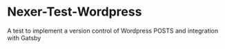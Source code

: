 # Nexer-Test-Wordpress
A test to implement a version control of Wordpress POSTS and integration with Gatsby
